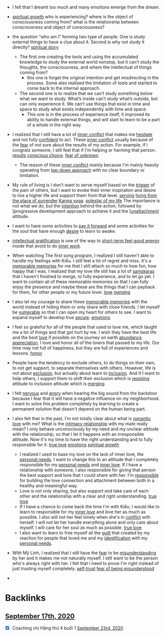 - I felt that I dreamt too much and many emotions emerge from the dream.
- [spiritual growth](<spiritual growth.md>) who is experiencing? where is the object of consciousness coming from? what is the relationship between consciousness and object of consciousness? 

- the question “who am I” forming two type of people. One is study external things to have a clue about it. Second is why not study it directly? [spiritual story](<spiritual story.md>)
    - The first one creating the tools and using the accumulated knowledge to study the external world nonstop, but it can’t study the thoughts, the consciousness, and where the intellectual of things coming from?
        - this one is forget the original intention and get misdirecting in the process. Some also realized the limitation of tools and started to come back to the internal approach.
    - The second one is to realize that we can’t study something below what we want to study. What’s inside can’t study what’s outside, but can only experience it. We can’t use things that exist in time and space to study what exists independently with time and space.
        - This one is in the process of experience itself, it improved its ability to handle external things, and will start to learn to be a part of a whole in the right way.
- I realized that I still have a lot of [inner conflict](<inner conflict.md>) that makes me [hesitate](<hesitate.md>) and not fully [confident](<confident.md>) to act. These [inner conflict](<inner conflict.md>) usually because of the [fear](<fear.md>) of not sure about the results of my action. For example, if I congratz someone, I still feel that if I'm helping or harming that person. [results](<results.md>) [conscious choice](<conscious choice.md>). [fear of unknown](<fear of unknown.md>)
    - The reason of these [inner conflict](<inner conflict.md>) mainly because I'm mainly heavily operating from [top-down approach](<top-down approach.md>) with no clear boundary or limitation.

- My rule of living is I don't want to serve myself based on the [trigger](<trigger.md>) of the pain of others, but I want to evoke their inner inspiration and desire to live a higher life and support them from that level. [serving](<serving.md>) [living from the place of surrender](<living from the place of surrender.md>) [Karma yoga](<Karma yoga.md>). [polestar of my life](<polestar of my life.md>)
The importance is not what we do, but the [intention](<intention.md>) behind the action, followed by [progressive development approach to achieve it and the [[unattachment](<progressive development approach to achieve it and the [[unattachment.md>) attitude.
- I want to have some activities to [pay it forward](<pay it forward.md>) and some activities for the soul that have enough [desire](<desire.md>) to learn to awake.
- [intellectual gratification](<intellectual gratification.md>) is one of the way to [short-term feel good energy](<short-term feel good energy.md>) inside that avoid to do [inner work](<inner work.md>).
- When watching The first song program, I realized I still haven't able to handle my feelings with Kiều. I still feel a lot of regret and miss. It's a [memorable memories](<memorable memories.md>) for me that I still attach so much to how fun, how happy that I was. I realized that my love life still has a lot of [samskaras](<samskaras.md>) that I haven't finished to merge, to fully experience, and to let go yet. I want to contain all of these memorable memories so that I can fully enjoy the presence and maybe these are the things that I can payback for them, for other people or my future lover. [love](<love.md>) [merging](<merging.md>) 
- I also let my courage to share these [memorable memories](<memorable memories.md>) with the world instead of hiding them or only share with close friends. I let myself be [vulnerable](<vulnerable.md>) so that I can open my heart for others to see. I want to expand myself to develop true [secure](<secure.md>).  [emotions](<emotions.md>)
- I feel so grateful for all of the people that used to love me, which taught me a lot of things and that got hurt by me. I wish they have the best life and the best [love](<love.md>) if possible on the journey on earth [abundance appreciation](<abundance appreciation.md>). I love and honor all of the lovers that passed to my life. Our time may not full of happiness, but they are full of experiences and lessons. [honor](<honor.md>) 
- People have the tendency to exclude others, to do things on their own, to not get support, to separate themselves with others. However, life is not about [exclusion](<exclusion.md>), but actually about learn to [inclusion](<inclusion.md>). And if I want to help others, I support them to shift their exclusion which is [resisting](<resisting.md>) attitude to inclusion attitude which is [merging](<merging.md>)
- I felt [nervous](<nervous.md>) and [angry](<angry.md>) when hearing the big sound from the backdoor because I fear that it will have a negative influence on my neighborhood. I want to solve this problem completely by learning to create a permanent solution that doesn't depend on the human being part. 
- I also felt that in the past, I'm not totally clear about what is [romantic love](<romantic love.md>) with me? What is the [intimacy relationship](<intimacy relationship.md>) with my mate really mean? I only behave unconsciously by my need and my unclear attitude with the relationship, so that I let it happens with an irresponsible attitude. Now it's my time to have the right understanding and to fully responsible for it. [true love](<true love.md>) [emotions](<emotions.md>) [spiritual growth](<spiritual growth.md>) 
    - I realized I used to base my love on the lack of inner love, the [personal needs](<personal needs.md>). I want to change this to an attitude that I completely responsible for my [personal needs](<personal needs.md>) and [inner love](<inner love.md>). If I have a relationship with someone, I also responsible for giving that person the best support and love that I could share with her. I'm [responsible](<responsible.md>) for building the love connection and attachment between both in a healthy and meaningful way.
    - Love is not only sharing, but also support and take care of each other and the relationship with a clear and right understanding. [true love](<true love.md>)
    -  If I have a chance to come back the time I'm with Kiều, I would like to learn to responsible for my [inner love](<inner love.md>) and love her as much as possible. I also will not her feel lonely when she's in [conflict](<conflict.md>) with herself. I will not let her handle everything alone and only care about myself. I will care for her soul as much as possible. [true love](<true love.md>)
    - I also want to learn to free myself all the [guilt](<guilt.md>) that created by my reaction for people that loved me and my [identification](<identification.md>) with my [personal needs](<personal needs.md>).
- With Mỹ Linh, I realized that I still have the [fear](<fear.md>) to be [misunderstanding](<misunderstanding.md>) by her and it makes me not naturally myself. I still want to be the person who's always right with her. I felt that I need to prove I'm right instead of just trusting myself completely. [self-trust](<self-trust.md>) [fear of being misunderstood](<fear of being misunderstood.md>)
-  

# Backlinks
## [September 17th, 2020](<September 17th, 2020.md>)
- [x] Coaching chị Hằng thứ 4 buổi 1 [September 23rd, 2020](<September 23rd, 2020.md>)

